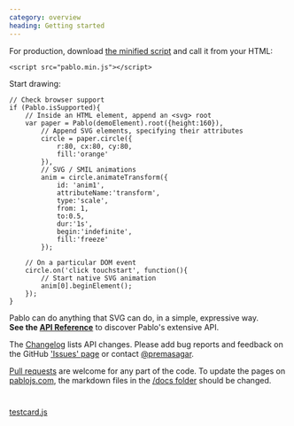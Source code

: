 ```yaml
--- 
category: overview
heading: Getting started
---
```


For production, download <a href="https://github.com/downloads/dharmafly/pablo/pablo.min.js" target="_blank">the minified script</a> and call it from your HTML:

    <script src="pablo.min.js"></script>

Start drawing:

    // Check browser support
    if (Pablo.isSupported){
        // Inside an HTML element, append an <svg> root
        var paper = Pablo(demoElement).root({height:160}),
            // Append SVG elements, specifying their attributes
            circle = paper.circle({
                r:80, cx:80, cy:80,
                fill:'orange'
            }),
            // SVG / SMIL animations
            anim = circle.animateTransform({
                id: 'anim1',
                attributeName:'transform',
                type:'scale',
                from: 1,
                to:0.5,
                dur:'1s',
                begin:'indefinite',
                fill:'freeze'
            });

        // On a particular DOM event
        circle.on('click touchstart', function(){
            // Start native SVG animation
            anim[0].beginElement();
        });
    }

Pablo can do anything that SVG can do, in a simple, expressive way.  
**See the [API Reference][reference]** to discover Pablo's extensive API.

The [Changelog][changelog] lists API changes. Please add bug reports and feedback on the GitHub ['Issues' page][issues] or contact [@premasagar][prem-twitter].

[Pull requests][pull-requests] are welcome for any part of the code. To update the pages on [pablojs.com][pablo-site], the markdown files in the [/docs folder][docs-folder] should be changed.


<!-- Testcard demo -->
<div id="testcard" style="margin-top:40px">
    <script>
        // Load testcard script on DOM ready
        if (document.addEventListener){
            document.addEventListener('DOMContentLoaded', function(){
                var script = document.createElement('script');
                document.body.appendChild(script);
                script.src = 'https://raw.github.com/dharmafly/pablo/master/examples/testcard/testcard.js';
            }, false);
        }
    </script>
</div>

[testcard.js][testcard.js]


[pablo-site]: http://pablojs.com
[reference]: http://pablojs.com/reference/
[issues]: https://github.com/dharmafly/pablo/issues
[changelog]: http://pablojs.com/details/#changelog
[prem-twitter]: https://twitter.com/premasagar
[docs-folder]: https://github.com/dharmafly/pablo/tree/master/docs
[pull-requests]: https://help.github.com/articles/using-pull-requests
[testcard.js]: https://github.com/dharmafly/pablo/blob/master/examples/testcard/testcard.js